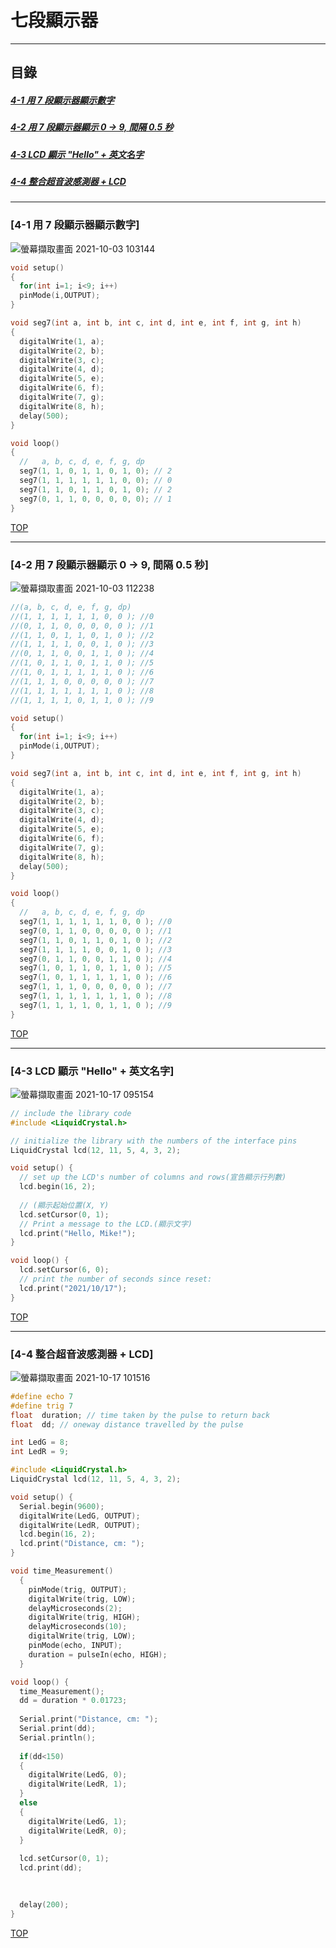# 七段顯示器
<a name="000"/>

---
## 目錄
##### [4-1 用 7 段顯示器顯示數字](#001)
##### [4-2 用 7 段顯示器顯示 0 -> 9, 間隔 0.5 秒](#002)
##### [4-3 LCD 顯示 "Hello" + 英文名字](#003)
##### [4-4 整合超音波感測器 + LCD](#004)
---

<a name="001"/>

### [4-1 用 7 段顯示器顯示數字]
![螢幕擷取畫面 2021-10-03 103144](https://user-images.githubusercontent.com/89327055/135737907-645508da-318f-47e3-9707-24c71517873d.png)
````C
void setup()
{
  for(int i=1; i<9; i++)
  pinMode(i,OUTPUT);
}

void seg7(int a, int b, int c, int d, int e, int f, int g, int h)
{
  digitalWrite(1, a);
  digitalWrite(2, b);
  digitalWrite(3, c);
  digitalWrite(4, d);
  digitalWrite(5, e);
  digitalWrite(6, f);
  digitalWrite(7, g);
  digitalWrite(8, h);
  delay(500);
}

void loop()
{
  //   a, b, c, d, e, f, g, dp
  seg7(1, 1, 0, 1, 1, 0, 1, 0); // 2 
  seg7(1, 1, 1, 1, 1, 1, 0, 0); // 0  
  seg7(1, 1, 0, 1, 1, 0, 1, 0); // 2  
  seg7(0, 1, 1, 0, 0, 0, 0, 0); // 1
}
````
[TOP](#000)

---

<a name="002"/>

### [4-2 用 7 段顯示器顯示 0 -> 9, 間隔 0.5 秒]
![螢幕擷取畫面 2021-10-03 112238](https://user-images.githubusercontent.com/89327055/135738225-57501333-e5fd-4122-b314-7783e0a2ac83.png)
````C
//(a, b, c, d, e, f, g, dp)
//(1, 1, 1, 1, 1, 1, 0, 0 ); //0
//(0, 1, 1, 0, 0, 0, 0, 0 ); //1
//(1, 1, 0, 1, 1, 0, 1, 0 ); //2
//(1, 1, 1, 1, 0, 0, 1, 0 ); //3
//(0, 1, 1, 0, 0, 1, 1, 0 ); //4
//(1, 0, 1, 1, 0, 1, 1, 0 ); //5
//(1, 0, 1, 1, 1, 1, 1, 0 ); //6
//(1, 1, 1, 0, 0, 0, 0, 0 ); //7
//(1, 1, 1, 1, 1, 1, 1, 0 ); //8
//(1, 1, 1, 1, 0, 1, 1, 0 ); //9

void setup()
{
  for(int i=1; i<9; i++)
  pinMode(i,OUTPUT);
}

void seg7(int a, int b, int c, int d, int e, int f, int g, int h)
{
  digitalWrite(1, a);
  digitalWrite(2, b);
  digitalWrite(3, c);
  digitalWrite(4, d);
  digitalWrite(5, e);
  digitalWrite(6, f);
  digitalWrite(7, g);
  digitalWrite(8, h);
  delay(500);
}

void loop()
{
  //   a, b, c, d, e, f, g, dp
  seg7(1, 1, 1, 1, 1, 1, 0, 0 ); //0
  seg7(0, 1, 1, 0, 0, 0, 0, 0 ); //1
  seg7(1, 1, 0, 1, 1, 0, 1, 0 ); //2
  seg7(1, 1, 1, 1, 0, 0, 1, 0 ); //3
  seg7(0, 1, 1, 0, 0, 1, 1, 0 ); //4
  seg7(1, 0, 1, 1, 0, 1, 1, 0 ); //5
  seg7(1, 0, 1, 1, 1, 1, 1, 0 ); //6
  seg7(1, 1, 1, 0, 0, 0, 0, 0 ); //7
  seg7(1, 1, 1, 1, 1, 1, 1, 0 ); //8
  seg7(1, 1, 1, 1, 0, 1, 1, 0 ); //9
}
````
[TOP](#000)

---

<a name="003"/>

### [4-3 LCD 顯示 "Hello" + 英文名字]
![螢幕擷取畫面 2021-10-17 095154](https://user-images.githubusercontent.com/89327055/137607284-dd30035d-9032-4d4e-ae9a-f71796ce4d14.png)
````C
// include the library code
#include <LiquidCrystal.h>

// initialize the library with the numbers of the interface pins
LiquidCrystal lcd(12, 11, 5, 4, 3, 2);

void setup() {
  // set up the LCD's number of columns and rows(宣告顯示行列數)
  lcd.begin(16, 2);
  
  // (顯示起始位置(X, Y)
  lcd.setCursor(0, 1);
  // Print a message to the LCD.(顯示文字)
  lcd.print("Hello, Mike!");
}

void loop() {
  lcd.setCursor(6, 0);
  // print the number of seconds since reset:
  lcd.print("2021/10/17");
}
````
[TOP](#000)

---

<a name="004"/>

### [4-4 整合超音波感測器 + LCD]
![螢幕擷取畫面 2021-10-17 101516](https://user-images.githubusercontent.com/89327055/137607823-76122b95-0174-454b-80a1-ff393d3b3fc8.png)
````C
#define echo 7
#define trig 7
float  duration; // time taken by the pulse to return back
float  dd; // oneway distance travelled by the pulse

int LedG = 8;
int LedR = 9;

#include <LiquidCrystal.h>
LiquidCrystal lcd(12, 11, 5, 4, 3, 2);

void setup() {
  Serial.begin(9600);
  digitalWrite(LedG, OUTPUT);
  digitalWrite(LedR, OUTPUT);
  lcd.begin(16, 2);
  lcd.print("Distance, cm: ");
}

void time_Measurement()
  { 
    pinMode(trig, OUTPUT);
    digitalWrite(trig, LOW);
    delayMicroseconds(2);  
    digitalWrite(trig, HIGH);
    delayMicroseconds(10);
    digitalWrite(trig, LOW);
    pinMode(echo, INPUT);  
    duration = pulseIn(echo, HIGH);
  }

void loop() {
  time_Measurement();
  dd = duration * 0.01723;
  
  Serial.print("Distance, cm: ");
  Serial.print(dd);
  Serial.println();
  
  if(dd<150)
  {
    digitalWrite(LedG, 0);
    digitalWrite(LedR, 1);
  }
  else
  {
    digitalWrite(LedG, 1);
    digitalWrite(LedR, 0);    
  }
  
  lcd.setCursor(0, 1);
  lcd.print(dd);
  

    
  delay(200); 
}
````

[TOP](#000)
